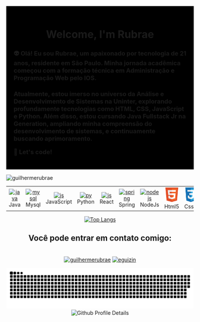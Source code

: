 <div align="center" style="background-color: black; padding: 20px;">
 
 <h1>Welcome, I'm Rubrae <a href="https://github.com/guilhermerubrae"></a></h1>
 <h3 align="left">
👽 Olá! Eu sou Rubrae, um apaixonado por tecnologia de 21 anos, residente em São Paulo. Minha jornada acadêmica começou com a formação técnica em Administração e Programação Web pelo IOS.
</h3>
<h3 align="left">
Atualmente, estou imerso no universo da Análise e Desenvolvimento de Sistemas na Uninter, explorando profundamente tecnologias como HTML, CSS, JavaScript e Python. Além disso, estou cursando Java Fullstack Jr na Generation, ampliando minha compreensão do desenvolvimento de sistemas, e continuamente buscando aprimoramento.

🚀 Let's code!
</h3>
</div>

<p align="left"> <img src="https://komarev.com/ghpvc/?username=guilhermerubrae&label=Profile%20views&color=0e75b6&style=flat" alt="guilhermerubrae" /> </p>

  <table>
    <tr>
     <td align="center" width="96">
       <a href="https://www.mongodb.com/" target="_blank"> <img src="https://techstack-generator.vercel.app/java-icon.svg" alt="java" width="40" height="40"/> </a>
       <br>Java</br>
    </td>
    <td align="center" width="96">
       <a href="sql" target="_blank"> <img src="https://techstack-generator.vercel.app/mysql-icon.svg" alt="mysql" width="40" height="40"/> </a>
       <br>Mysql</br>
    </td>
    <td align="center" width="96">
       <a href="js" target="_blank"> <img src="https://techstack-generator.vercel.app/js-icon.svg" alt="js" width="40" height="40"/> </a>
       <br>JavaScript</br>
    </td>
    <td align="center" width="96">
       <a href="js" target="_blank"> <img src="https://techstack-generator.vercel.app/python-icon.svg" alt="py" width="40" height="40"/> </a>
       <br>Python</br>
    </td>
    <td align="center" width="96">
       <a href="js" target="_blank"> <img src="https://techstack-generator.vercel.app/react-icon.svg" alt="js" width="40" height="40"/> </a>
       <br>React</br>
    </td>
    <td align="center" width="96">
       <a href="js" target="_blank"> <img src="https://cdn.jsdelivr.net/gh/devicons/devicon/icons/spring/spring-original.svg" alt="spring" width="40" height="40"/> </a>
       <br>Spring</br>
    </td>
    <td align="center" width="96">
       <a href="noded" target="_blank"> <img src="https://cdn.jsdelivr.net/gh/devicons/devicon/icons/nodejs/nodejs-plain.svg" alt="nodejs" width="40" height="40"/> </a>
       <br>NodeJs</br>
    </td>
    <td align="center" width="96">
       <a href="js" target="_blank"> <img src="https://raw.githubusercontent.com/devicons/devicon/master/icons/html5/html5-original.svg" alt="html" width="40" height="40"/> </a>
       <br>Html5</br>
    </td>
    <td align="center" width="96">
       <a href="css" target="_blank"> <img src="https://raw.githubusercontent.com/devicons/devicon/master/icons/css3/css3-original.svg" alt="css" width="40" height="40"/> </a>
       <br>Css3</br>
    </td>
    <td align="center" width="96">
       <a href="figma" target="_blank"> <img src="https://cdn.jsdelivr.net/gh/devicons/devicon/icons/figma/figma-original.svg" alt="figma" width="40" height="40"/> </a>
       <br>Figma</br>
    </td>
    <td align="center" width="96">
       <a href="git" target="_blank"> <img src="https://cdn.jsdelivr.net/gh/devicons/devicon/icons/git/git-original.svg" alt="git" width="40" height="40"/> </a>
       <br>Git</br>
    </td>
    <td align="center" width="96">
       <a href="git" target="_blank"> <img src="https://techstack-generator.vercel.app/github-icon.svg" alt="icon" width="40" height="40"/> </a>
       <br>GitHub</br>
    </td>
   </tr>
  </table>
</div> 

<div align="center"> 
 
  [![Top Langs](https://github-readme-stats.vercel.app/api/top-langs/?username=guilhermerubrae&layout=donut&theme=black)]()
 
</div> 

<div align="center"> 
 <h2>Você pode entrar em contato comigo: </h2><br>
 <a href="https://linkedin.com/in/guilhermerubrae" target="blank"><img align="center" src="https://raw.githubusercontent.com/rahuldkjain/github-profile-readme-generator/master/src/images/icons/Social/linked-in-alt.svg" alt="guilhermerubrae" height="30" width="40" /></a>
<a href="https://instagram.com/eguizin" target="blank"><img align="center" src="https://raw.githubusercontent.com/rahuldkjain/github-profile-readme-generator/master/src/images/icons/Social/instagram.svg" alt="eguizin" height="30" width="40" /></a><br>

</div>

<div align="center">
 
   ![snake svg](https://github.com/livehass/livehass/blob/output/github-contribution-grid-snake-dark.svg)
   ![Github Profile Details](https://github-profile-summary-cards.vercel.app/api/cards/profile-details?username=guilhermerubrae&theme=github_dark) 
   
</div>

